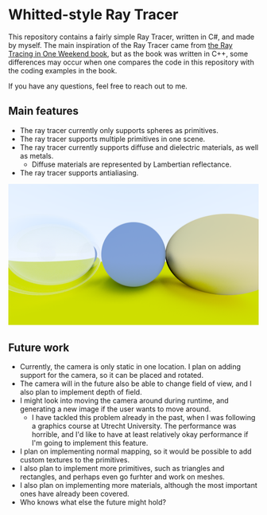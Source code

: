 # Whitted-style Ray Tracer

This repository contains a fairly simple Ray Tracer, written in C#, and made by myself. The main inspiration of the Ray Tracer came from [the Ray Tracing in One Weekend book](https://raytracing.github.io/books/RayTracingInOneWeekend.html), but as the book was written in C++,
some differences may occur when one compares the code in this repository with the coding examples in the book.

If you have any questions, feel free to reach out to me.

## Main features

- The ray tracer currently only supports spheres as primitives.
- The ray tracer supports multiple primitives in one scene.
- The ray tracer currently supports diffuse and dielectric materials, as well as metals.
	- Diffuse materials are represented by Lambertian reflectance.
- The ray tracer supports antialiasing.

![Example image of the Ray Tracer](example.png)

## Future work

- Currently, the camera is only static in one location. I plan on adding support for the camera, so it can be placed and rotated.
- The camera will in the future also be able to change field of view, and I also plan to implement depth of field.
- I might look into moving the camera around during runtime, and generating a new image if the user wants to move around.
	- I have tackled this problem already in the past, when I was following a graphics course at Utrecht University. The performance was horrible, and I'd like to have at least relatively okay performance if I'm going to implement this feature.
- I plan on implementing normal mapping, so it would be possible to add custom textures to the primitives.
- I also plan to implement more primitives, such as triangles and rectangles, and perhaps even go furhter and work on meshes.
- I also plan on implementing more materials, although the most important ones have already been covered.
- Who knows what else the future might hold?

